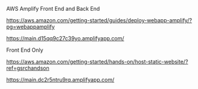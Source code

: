 AWS Amplify
Front End and Back End

https://aws.amazon.com/getting-started/guides/deploy-webapp-amplify/?pg=webappamplify

https://main.d15qq9c27c39yo.amplifyapp.com/



Front End Only

https://aws.amazon.com/getting-started/hands-on/host-static-website/?ref=gsrchandson

https://main.dc2r5ntru9rq.amplifyapp.com/
